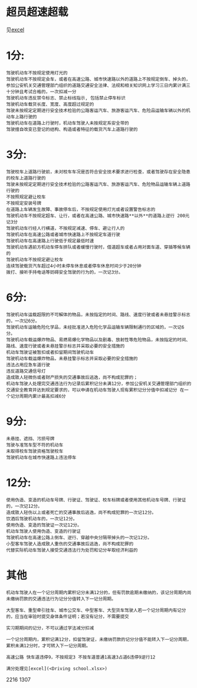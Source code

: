 # 超员超速超载
见[excel](<Driving school.xlsx>)

# 1分:   
	驾驶机动车不按规定使用灯光的  
	驾驶机动车不按规定会车，或者在高速公路、城市快速路以外的道路上不按规定倒车、掉头的，  
	参加公安机关交通管理部门组织的道路交通安全法律、法规和相关知识网上学习三日内累计满三十分钟且考试合格的，一次扣减一分  
	驾驶机动车违反禁令标志、禁止标线指示, 包括禁止停车标识  
	驾驶机动车载货长度、宽度、高度超过规定的  
	驾驶未按规定定期进行安全技术检验的公路客运汽车、旅游客运汽车、危险品运输车辆以外的机动车上路行驶的  
	驾驶机动车在道路上行驶时，机动车驾驶人未按规定系安全带的  
	驾驶擅自改变已登记的结构、构造或者特征的载货汽车上道路行驶的  

# 3分:   
	驾驶校车上道路行驶前，未对校车车况是否符合安全技术要求进行检查，或者驾驶存在安全隐患的校车上道路行驶的  
	驾驶未按规定定期进行安全技术检验的公路客运汽车、旅游客运汽车、危险物品运输车辆上道路行驶的  
	不按照规定避让校车  
	不按规定安装号牌  
	在道路上车辆发生故障、事故停车后，不按规定使用灯光或者设置警告标志的  
	驾驶机动车不按规定超车、让行，或者在高速公路、城市快速路**以外**的道路上逆行 200元记3分  
	驾驶机动车行经人行横道，不按规定减速、停车、避让行人的  
	驾驶机动车在高速公路或者城市快速路上不按规定车道行驶  
	驾驶机动车在高速路上行驶低于规定最低时速  
	驾驶机动车遇前方机动车停车排队或者缓慢行驶时，借道超车或者占用对面车道、穿插等候车辆的  
	驾驶机动车不按规定避让校车  
	连续驾驶载货汽车超过4小时未停车休息或者停车休息时间少于20分钟  
	拨打、接听手持电话等妨碍安全驾驶的行为的，一次记3分。  
	  
# 6分:   
	驾驶机动车运载超限的不可解体的物品，未按指定的时间、路线、速度行驶或者未悬挂警示标志的，一次记6分。  
	驾驶机动车运输危险化学品，未经批准进入危险化学品运输车辆限制通行的区域的，一次记6分。  
	驾驶机动车载运爆炸物品、易燃易爆化学物品以及剧毒、放射性等危险物品，未按指定的时间、路线、速度行驶或者未悬挂警示标志并采取必要的安全措施的  
	机动车驾驶证被暂扣或者扣留期间驾驶机动车  
	驾驶机动车载运爆炸物品，未悬挂警示标志并采取必要的安全措施的  
	违法占用应急车道行驶  
	违反道路交通信号灯  
	造成致人轻微伤或者财产损失的交通事故后逃逸，尚不构成犯罪的；  
	机动车驾驶人处理完交通违法行为记录后累积记分未满12分，参加公安机关交通管理部门组织的交通安全教育并达到规定要求的，可以申请在机动车驾驶人现有累积记分分值中扣减记分 在一个记分周期内累计最高扣减6分  
  
  
# 9分:   
	未悬挂、遮挡、污损号牌  
	驾驶与准驾车型不符的机动车  
	未取得校车驾驶资格驾驶校车  
	驾驶机动车在城市快速路上违法停车  
	  
# 12分:   
	使用伪造、变造的机动车号牌、行驶证、驾驶证、校车标牌或者使用其他机动车号牌、行驶证的，一次记12分。  
	造成致人轻伤以上或者死亡的交通事故后逃逸，尚不构成犯罪的一次记12分。  
	饮酒后驾驶机动车的，一次记12分。  
	使用伪造、变造的驾驶证一次记12分。  
	机动车驾驶人使用伪造、变造的行驶证  
	驾驶机动车在高速公路上倒车、逆行、穿越中央分隔带掉头的一次记12分。  
	小型客车驾驶人造成致人重伤的交通事故后逃逸，尚不构成犯罪的  
	代替实际机动车驾驶人接受交通违法行为处罚和记分牟取经济利益的  
	  
# 其他  
	机动车驾驶人在一个记分周期内累积记分未满12分的，但有罚款逾期未缴纳的，该记分周期内尚未缴纳罚款的交通违法行为记分分值转入下一记分周期。  
  
	大型客车、重型牵引挂车、城市公交车、中型客车、大型货车驾驶人若一个记分周期内有记分的，应当在审验时提交身体条件证明；若没有记分，不需要提交  
    
	实习期期间的记分，不可以通过学法减分扣减  
  
	一个记分周期内，累积记满12分，扣留驾驶证，未缴纳罚款的记分分值不能转入下一记分周期，累积未满12分时，才可转入下一记分周期。  
      
	高速公路 快车道违停9，不按规定3 不按车道普通1高速3占道6违停9逆行12

	满分处理见[excel](<Driving school.xlsx>)
2216 1307